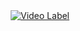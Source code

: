 <div style="text-align: center;">
  <a href="https://youtu.be/H0u0m2K_B6Y">
    <img src="http://img.youtube.com/vi/H0u0m2K_B6Y/0.jpg" alt="Video Label">
  </a>
</div>

